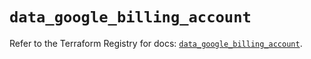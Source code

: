 # `data_google_billing_account`

Refer to the Terraform Registry for docs: [`data_google_billing_account`](https://registry.terraform.io/providers/hashicorp/google/6.10.0/docs/data-sources/billing_account).
